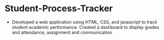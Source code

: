 # Student-Process-Tracker
- Developed a web application using HTML, CSS, and javascript to track student academic performance. Created a dashboard to display grades and attendance, assignment and communication
